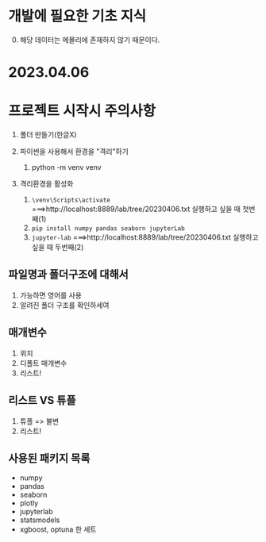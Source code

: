 # 개발에 필요한 기초 지식
0. 해당 데이터는 메몰리에 존재하지 않기 때문이다.


# 2023.04.06
# 프로젝트 시작시 주의사항

1. 폴더 만들기(한글X)

2. 파이썬을 사용해서 환경을 "격리"하기
    1)  python -m venv venv

3. 격리환경을 활성화

    1. `\venv\Scripts\activate`     ===>http://localhost:8889/lab/tree/20230406.txt 실행하고 싶을 때 첫번째(1)
    2.  `pip install numpy pandas seaborn jupyterLab`
    3.  `jupyter-lab`                ===>http://localhost:8889/lab/tree/20230406.txt 실행하고 싶을 때 두번째(2)
    

## 파일명과 폴더구조에 대해서
1. 가능하면 영어를 사용
2. 알려진 폴더 구조를 확인하세여

## 매개변수
1. 위치
2. 디폴트 매개변수
3. 리스트!

## 리스트 VS 튜플
1. 튜플 => 불변
2. 리스트!


## 사용된 패키지 목록
* numpy
* pandas
* seaborn
* plotly
* jupyterlab
* statsmodels
* xgboost, optuna 한 세트